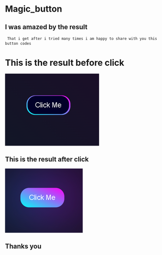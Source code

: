 # Magic_button
## I was amazed by the result 
     That i get after i tried many times i am happy to share with you this button codes
# This is the result before click
![Screenshoot](Screenshoot.png)
## This is the result after click


 
![Screenshoot](Screenshoot1.png)
## Thanks  you

